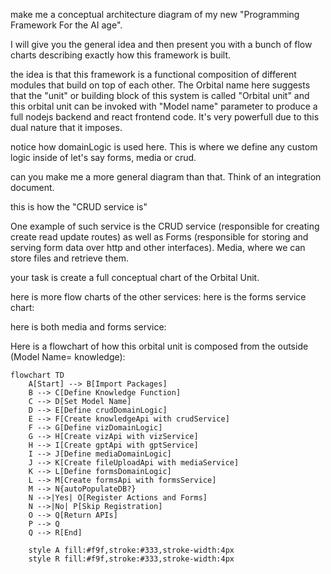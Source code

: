 make me a conceptual architecture diagram of my new "Programming Framework For the AI age".

I will give you the general idea and then present you with a bunch of flow charts describing exactly how this framework is built.

the idea is that this framework is a functional composition of different modules that build on top of each other. The Orbital name here suggests that the "unit" or building block of this system is called "Orbital unit" and this orbital unit can be invoked with "Model name" parameter to produce a full nodejs backend and react frontend code. It's very powerfull due to this dual nature that it imposes.

notice how domainLogic is used here. This is where we define any custom logic inside of let's say forms, media or crud.

can you make me a more general diagram than that. Think of an integration document.

this is how the "CRUD service is"

One example of such service is the CRUD service (responsible for creating create read update routes) as well as Forms (responsible for storing and serving form data over http and other interfaces). Media, where we can store files and retrieve them.

your task is create a full conceptual chart of the Orbital Unit.

here is more flow charts of the other services:
here is the forms service chart:

here is both media and forms service:

Here is a flowchart of how this orbital unit is composed from the outside (Model Name= knowledge):

```mermaid
flowchart TD
    A[Start] --> B[Import Packages]
    B --> C[Define Knowledge Function]
    C --> D[Set Model Name]
    D --> E[Define crudDomainLogic]
    E --> F[Create knowledgeApi with crudService]
    F --> G[Define vizDomainLogic]
    G --> H[Create vizApi with vizService]
    H --> I[Create gptApi with gptService]
    I --> J[Define mediaDomainLogic]
    J --> K[Create fileUploadApi with mediaService]
    K --> L[Define formsDomainLogic]
    L --> M[Create formsApi with formsService]
    M --> N{autoPopulateDB?}
    N -->|Yes| O[Register Actions and Forms]
    N -->|No| P[Skip Registration]
    O --> Q[Return APIs]
    P --> Q
    Q --> R[End]

    style A fill:#f9f,stroke:#333,stroke-width:4px
    style R fill:#f9f,stroke:#333,stroke-width:4px
```